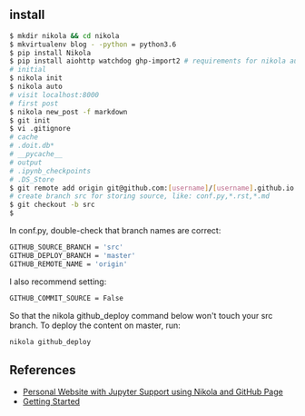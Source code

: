 <!--
.. title: nikola
.. slug: nikola
.. date: 2019-03-11 18:35:29 UTC+08:00
.. tags: 
.. category: 
.. link: 
.. description: 
.. type: text
-->

## install
```bash
$ mkdir nikola && cd nikola
$ mkvirtualenv blog - -python = python3.6
$ pip install Nikola
$ pip install aiohttp watchdog ghp-import2 # requirements for nikola auto
# initial
$ nikola init
$ nikola auto
# visit localhost:8000
# first post
$ nikola new_post -f markdown
$ git init
$ vi .gitignore
# cache
# .doit.db*
# __pycache__
# output
# .ipynb_checkpoints
# .DS_Store
$ git remote add origin git@github.com:[username]/[username].github.io.git
# create branch src for storing source, like: conf.py,*.rst,*.md
$ git checkout -b src
$ 
```
In conf.py, double-check that branch names are correct:
```bash
GITHUB_SOURCE_BRANCH = 'src'
GITHUB_DEPLOY_BRANCH = 'master'
GITHUB_REMOTE_NAME = 'origin'
```
I also recommend setting:
```bash
GITHUB_COMMIT_SOURCE = False
```
So that the nikola github_deploy command below won't touch your src branch.
To deploy the content on master, run:
```bash
nikola github_deploy
```
## References
* [Personal Website with Jupyter Support using Nikola and GitHub Page](https://jiaweizhuang.github.io/blog/nikola-guide/)
* [Getting Started](https://getnikola.com/getting-started.html)
